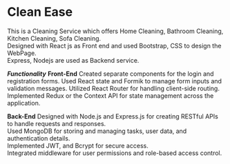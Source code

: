 # Clean Ease

This is a Cleaning Service which offers Home Cleaning, Bathroom Cleaning, Kitchen Cleaning, Sofa Cleaning.   
Designed with React js as Front end and used Bootstrap, CSS to design the WebPage.   
Express, Nodejs are used as Backend service.   

***Functionality***
**Front-End**
Created separate components for the login and registration forms.
Used React state and Formik to manage form inputs and validation messages. 
Utilized React Router for handling client-side routing.
Implemented Redux or the Context API for state management across the application.  

**Back-End**
Designed with Node.js and Express.js for creating RESTful APIs to handle requests and responses.   
Used MongoDB for storing and managing tasks, user data, and authentication details.   
Implemented JWT, and Bcrypt for secure access.   
Integrated middleware for user permissions and role-based access control.
